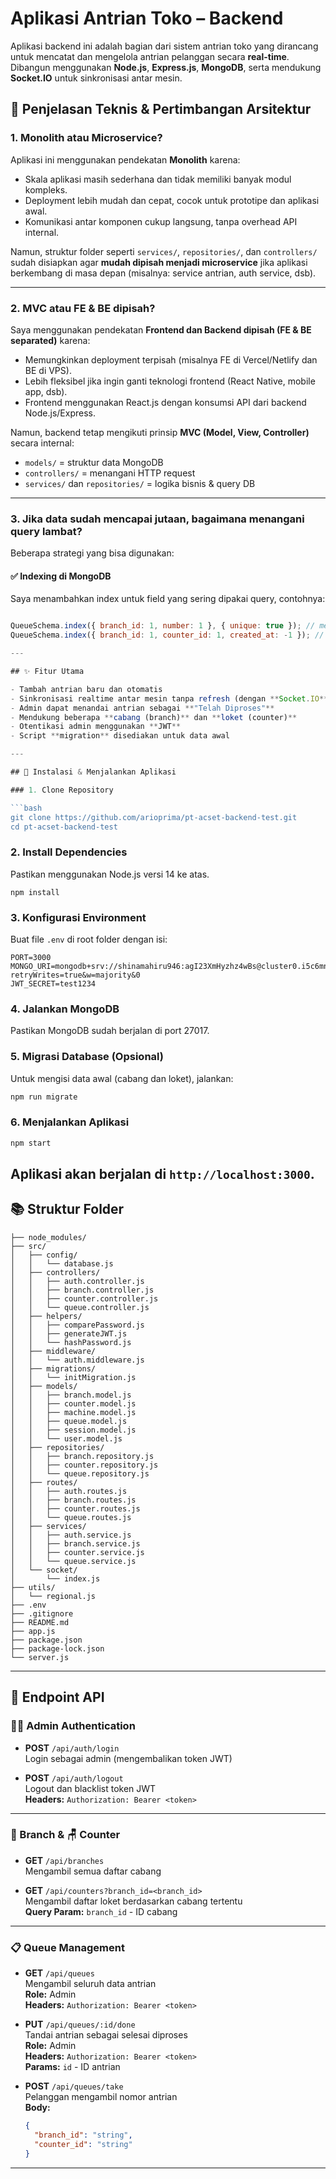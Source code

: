 # Aplikasi Antrian Toko – Backend

Aplikasi backend ini adalah bagian dari sistem antrian toko yang dirancang untuk mencatat dan mengelola antrian pelanggan secara **real-time**. Dibangun menggunakan **Node.js**, **Express.js**, **MongoDB**, serta mendukung **Socket.IO** untuk sinkronisasi antar mesin.

## 📖 Penjelasan Teknis & Pertimbangan Arsitektur

### 1. Monolith atau Microservice?

Aplikasi ini menggunakan pendekatan **Monolith** karena:

- Skala aplikasi masih sederhana dan tidak memiliki banyak modul kompleks.
- Deployment lebih mudah dan cepat, cocok untuk prototipe dan aplikasi awal.
- Komunikasi antar komponen cukup langsung, tanpa overhead API internal.

Namun, struktur folder seperti `services/`, `repositories/`, dan `controllers/` sudah disiapkan agar **mudah dipisah menjadi microservice** jika aplikasi berkembang di masa depan (misalnya: service antrian, auth service, dsb).

---

### 2. MVC atau FE & BE dipisah?

Saya menggunakan pendekatan **Frontend dan Backend dipisah (FE & BE separated)** karena:

- Memungkinkan deployment terpisah (misalnya FE di Vercel/Netlify dan BE di VPS).
- Lebih fleksibel jika ingin ganti teknologi frontend (React Native, mobile app, dsb).
- Frontend menggunakan React.js dengan konsumsi API dari backend Node.js/Express.

Namun, backend tetap mengikuti prinsip **MVC (Model, View, Controller)** secara internal:

- `models/` = struktur data MongoDB
- `controllers/` = menangani HTTP request
- `services/` dan `repositories/` = logika bisnis & query DB

---

### 3. Jika data sudah mencapai jutaan, bagaimana menangani query lambat?

Beberapa strategi yang bisa digunakan:

#### ✅ Indexing di MongoDB

Saya menambahkan index untuk field yang sering dipakai query, contohnya:

````js

QueueSchema.index({ branch_id: 1, number: 1 }, { unique: true }); // mencegah duplikasi
QueueSchema.index({ branch_id: 1, counter_id: 1, created_at: -1 }); // mempercepat pencarian antrian terbaru

---

## ✨ Fitur Utama

- Tambah antrian baru dan otomatis
- Sinkronisasi realtime antar mesin tanpa refresh (dengan **Socket.IO**)
- Admin dapat menandai antrian sebagai **"Telah Diproses"**
- Mendukung beberapa **cabang (branch)** dan **loket (counter)**
- Otentikasi admin menggunakan **JWT**
- Script **migration** disediakan untuk data awal

---

## 🚀 Instalasi & Menjalankan Aplikasi

### 1. Clone Repository

```bash
git clone https://github.com/arioprima/pt-acset-backend-test.git
cd pt-acset-backend-test
````

### 2. Install Dependencies

Pastikan menggunakan Node.js versi 14 ke atas.

```
npm install
```

### 3. Konfigurasi Environment

Buat file `.env` di root folder dengan isi:

```env
PORT=3000
MONGO_URI=mongodb+srv://shinamahiru946:agI23XmHyzhz4wBs@cluster0.i5c6mnb.mongodb.net/queue_system?retryWrites=true&w=majority&0
JWT_SECRET=test1234
```

### 4. Jalankan MongoDB

Pastikan MongoDB sudah berjalan di port 27017.

### 5. Migrasi Database (Opsional)

Untuk mengisi data awal (cabang dan loket), jalankan:

```bash
npm run migrate
```

### 6. Menjalankan Aplikasi

```bash
npm start
```

## Aplikasi akan berjalan di `http://localhost:3000`.

## 📚 Struktur Folder

```
├── node_modules/
├── src/
│   ├── config/
│   │   └── database.js
│   ├── controllers/
│   │   ├── auth.controller.js
│   │   ├── branch.controller.js
│   │   ├── counter.controller.js
│   │   └── queue.controller.js
│   ├── helpers/
│   │   ├── comparePassword.js
│   │   ├── generateJWT.js
│   │   └── hashPassword.js
│   ├── middleware/
│   │   └── auth.middleware.js
│   ├── migrations/
│   │   └── initMigration.js
│   ├── models/
│   │   ├── branch.model.js
│   │   ├── counter.model.js
│   │   ├── machine.model.js
│   │   ├── queue.model.js
│   │   ├── session.model.js
│   │   └── user.model.js
│   ├── repositories/
│   │   ├── branch.repository.js
│   │   ├── counter.repository.js
│   │   └── queue.repository.js
│   ├── routes/
│   │   ├── auth.routes.js
│   │   ├── branch.routes.js
│   │   ├── counter.routes.js
│   │   └── queue.routes.js
│   ├── services/
│   │   ├── auth.service.js
│   │   ├── branch.service.js
│   │   ├── counter.service.js
│   │   └── queue.service.js
│   └── socket/
│       └── index.js
├── utils/
│   └── regional.js
├── .env
├── .gitignore
├── README.md
├── app.js
├── package.json
├── package-lock.json
└── server.js
```

---

## 🔐 Endpoint API

### 🧑‍💼 Admin Authentication

- **POST** `/api/auth/login`  
  Login sebagai admin (mengembalikan token JWT)

- **POST** `/api/auth/logout`  
  Logout dan blacklist token JWT  
  **Headers:** `Authorization: Bearer <token>`

---

### 🏢 Branch & 🪑 Counter

- **GET** `/api/branches`  
  Mengambil semua daftar cabang

- **GET** `/api/counters?branch_id=<branch_id>`  
  Mengambil daftar loket berdasarkan cabang tertentu  
  **Query Param:** `branch_id` - ID cabang

---

### 📋 Queue Management

- **GET** `/api/queues`  
  Mengambil seluruh data antrian  
  **Role:** Admin  
  **Headers:** `Authorization: Bearer <token>`

- **PUT** `/api/queues/:id/done`  
  Tandai antrian sebagai selesai diproses  
  **Role:** Admin  
  **Headers:** `Authorization: Bearer <token>`  
  **Params:** `id` - ID antrian

- **POST** `/api/queues/take`  
  Pelanggan mengambil nomor antrian  
  **Body:**
  ```json
  {
    "branch_id": "string",
    "counter_id": "string"
  }
  ```

---
